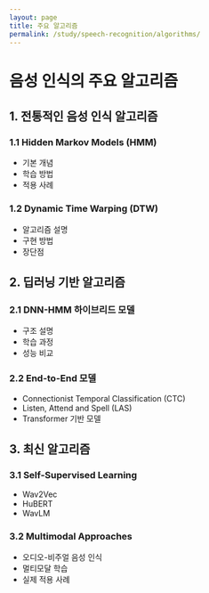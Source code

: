 ```yaml
---
layout: page
title: 주요 알고리즘
permalink: /study/speech-recognition/algorithms/
---
```


# 음성 인식의 주요 알고리즘

## 1. 전통적인 음성 인식 알고리즘

### 1.1 Hidden Markov Models (HMM)
- 기본 개념
- 학습 방법
- 적용 사례

### 1.2 Dynamic Time Warping (DTW)
- 알고리즘 설명
- 구현 방법
- 장단점

## 2. 딥러닝 기반 알고리즘

### 2.1 DNN-HMM 하이브리드 모델
- 구조 설명
- 학습 과정
- 성능 비교

### 2.2 End-to-End 모델
- Connectionist Temporal Classification (CTC)
- Listen, Attend and Spell (LAS)
- Transformer 기반 모델

## 3. 최신 알고리즘

### 3.1 Self-Supervised Learning
- Wav2Vec
- HuBERT
- WavLM

### 3.2 Multimodal Approaches
- 오디오-비주얼 음성 인식
- 멀티모달 학습
- 실제 적용 사례 